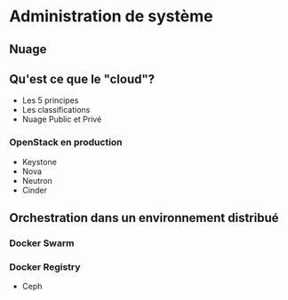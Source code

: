 # Administration de système

## Nuage

## Qu'est ce que le "cloud"?
- Les 5 principes
- Les classifications
- Nuage Public et Privé

### OpenStack en production
- Keystone
- Nova
- Neutron
- Cinder

## Orchestration dans un environnement distribué

### Docker Swarm

### Docker Registry
- Ceph
